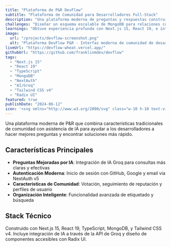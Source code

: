 ```yaml
---
title: "Plataforma de P&R DevFlow"
subtitle: "Plataforma de Comunidad para Desarrolladores Full-Stack"
description: "Una plataforma moderna de preguntas y respuestas construida con Next.js 15 y React 19, mejorada con asistencia de IA. Los desarrolladores pueden hacer preguntas, compartir conocimiento y obtener ayuda inteligente para formular mejores consultas a través de la IA integrada de Groq."
challenges: "Diseñar un esquema escalable de MongoDB para relaciones complejas usuario-pregunta-respuesta mientras se integra asistencia de IA sin comprometer el rendimiento. Trabajar con el lanzamiento temprano de Next.js 15 significó adaptarse a nuevos patrones de App Router con documentación limitada."
learnings: "Obtuve experiencia profunda con Next.js 15, React 19, e integración de IA. Aprendí a hacer características de IA genuinamente útiles en lugar de artificiales, y mejoré mis habilidades de diseño de base de datos NoSQL para datos relacionales complejos."
image:
  url: "/projects/devflow-screenshot.png"
  alt: "Plataforma DevFlow P&R - Interfaz moderna de comunidad de desarrolladores con preguntas, respuestas y asistencia de IA"
liveUrl: "https://devflow-wheat.vercel.app/"
githubUrl: "https://github.com/franklinmdev/devflow"
tags:
  - "Next.js 15"
  - "React 19"
  - "TypeScript"
  - "MongoDB"
  - "NextAuth"
  - "AI/Groq"
  - "Tailwind CSS v4"
  - "Radix UI"
featured: true
publishDate: "2024-06-12"
icon: '<svg xmlns="http://www.w3.org/2000/svg" class="w-10 h-10 text-violet-400" fill="none" viewBox="0 0 24 24" stroke="currentColor" stroke-width="1.5"><path stroke-linecap="round" stroke-linejoin="round" d="M8.228 9c.549-1.165 2.03-2 3.772-2 2.21 0 4 1.343 4 3 0 1.4-1.278 2.575-3.006 2.907-.542.104-.994.54-.994 1.093m0 3h.01M21 12a9 9 0 11-18 0 9 9 0 0118 0z" /></svg>'
---
```


Una plataforma moderna de P&R que combina características tradicionales de comunidad con asistencia de IA para ayudar a los desarrolladores a hacer mejores preguntas y encontrar soluciones más rápido.

## Características Principales

- **Preguntas Mejoradas por IA**: Integración de IA Groq para consultas más claras y efectivas
- **Autenticación Moderna**: Inicio de sesión con GitHub, Google y email via NextAuth v5
- **Características de Comunidad**: Votación, seguimiento de reputación y perfiles de usuario
- **Organización Inteligente**: Funcionalidad avanzada de etiquetado y búsqueda

## Stack Técnico

Construido con Next.js 15, React 19, TypeScript, MongoDB, y Tailwind CSS v4. Incluye integración de IA a través de la API de Groq y diseño de componentes accesibles con Radix UI.
